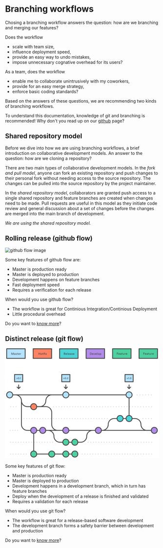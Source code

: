 # Branching workflows

Chosing a branching workflow answers the question: how are we branching and merging our features?

Does the workflow 

- scale with team size,
- influence deployment speed,
- provide an easy way to undo mistakes,
- impose unnecessary cognative overhead for its users?

As a team, does the workflow 

- enable me to collaborate unintrusively with my coworkers,
- provide for an easy merge strategy,
- enforce basic coding standards?

Based on the answers of these questions, we are recommending two kinds of branching workflows.

To understand this documentation, knowledge of git and branching is recommended! Why don't you read up on our [github][github] page?

## Shared repository model

Before we dive into how we are using branching workflows, a brief introduction on collaborative development models. An answer to the question: how are we cloning a repository?

There are two main types of collaborative development models. In the _fork and pull model_, anyone can fork an existing repository and push changes to their personal fork without needing access to the source repository. The changes can be pulled into the source repository by the project maintainer. 

In the _shared repository model_, collaborators are granted push access to a single shared repository and feature branches are created when changes need to be made. Pull requests are useful in this model as they initiate code review and general discussion about a set of changes before the changes are merged into the main branch of development.

*We are using the shared repository model.*

## Rolling release (github flow)

![github flow image][githubflow-image]

Some key features of github flow are:

- Master is production ready
- Master is deployed to production
- Development happens on feature branches
- Fast deployment speed
- Requires a verification for each release

When would you use github flow?

- The workflow is great for Continious Integration/Continious Deployment
- Little procedural overhead

Do you want to [know more][githubflow]?

## Distinct release (git flow)

![gitflow-image][gitflow-image]

Some key features of git flow:

- Master is production ready
- Master is deployed to production
- Development happens in a development branch, which in turn has feature branches
- Deploy when the development of a release is finished and validated
- Requires a validation for each release

When would you use git flow?

- The workflow is great for a release-based software development
- The development branch forms a safety barrier between development and production

Do you want to [know more][gitflow]?

[github]: ../github/github.md
[gitflow]: gitflow.md
[githubflow]: githubflow.md
[githubflow-image]: createbranch.png
[gitflow-image]: 05.svg
